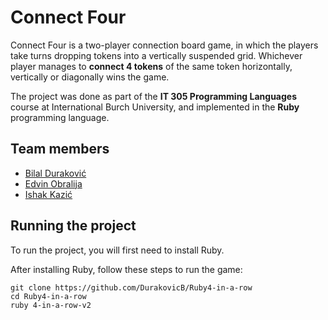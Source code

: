 # Connect Four

Connect Four is a two-player connection board game, in which the players take turns dropping tokens into a vertically suspended grid. Whichever player manages to **connect 4 tokens** of the same token horizontally, vertically or diagonally wins the game.

The project was done as part of the **IT 305 Programming Languages** course at International Burch University, and implemented in the **Ruby** programming language.

## Team members
- [Bilal Duraković](https://github.com/DurakovicB/)
- [Edvin Obralija](https://github.com/)
- [Ishak Kazić](https://github.com/)


## Running the project

To run the project, you will first need to install Ruby.

After installing Ruby, follow these steps to run the game:
```
git clone https://github.com/DurakovicB/Ruby4-in-a-row
cd Ruby4-in-a-row
ruby 4-in-a-row-v2
```
